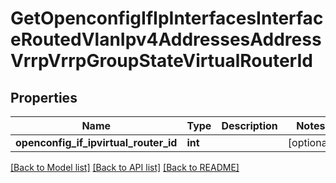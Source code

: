# GetOpenconfigIfIpInterfacesInterfaceRoutedVlanIpv4AddressesAddressVrrpVrrpGroupStateVirtualRouterId

## Properties
Name | Type | Description | Notes
------------ | ------------- | ------------- | -------------
**openconfig_if_ipvirtual_router_id** | **int** |  | [optional] 

[[Back to Model list]](../README.md#documentation-for-models) [[Back to API list]](../README.md#documentation-for-api-endpoints) [[Back to README]](../README.md)


